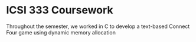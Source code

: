 # ICSI 333 Coursework
Throughout the semester, we worked in C to develop a text-based Connect Four game using dynamic memory allocation
